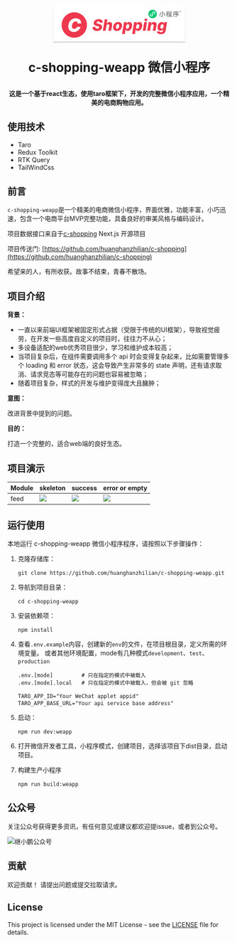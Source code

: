 <p align="center">
	<img alt="logo" src="https://github.com/huanghanzhilian/huanghanzhilian/raw/main/projects/c-shopping-weapp.svg" width="300">
</p>
<h1 align="center" style="margin: 30px 0 30px; font-weight: bold;">c-shopping-weapp 微信小程序</h1>
<h4 align="center">这是一个基于react生态，使用taro框架下，开发的完整微信小程序应用，一个精美的电商购物应用。</h4>


## 使用技术

- Taro
- Redux Toolkit
- RTK Query
- TailWindCss

## 前言

`c-shopping-weapp`是一个精美的电商微信小程序，界面优雅，功能丰富，小巧迅速，包含一个电商平台MVP完整功能，具备良好的审美风格与编码设计。

项目数据接口来自于[c-shopping](https://github.com/huanghanzhilian/c-shopping) Next.js 开源项目

项目传送门: [https://github.com/huanghanzhilian/c-shopping](https://github.com/huanghanzhilian/c-shopping)

希望来的人，有所收获。故事不结束，青春不散场。

## 项目介绍

**背景：**

- 一直以来前端UI框架被固定形式占据（受限于传统的UI框架），导致视觉疲劳，在开发一些高度自定义的项目时，往往力不从心；
- 多设备适配的web优秀项目很少，学习和维护成本较高；
- 当项目复杂后，在组件需要调用多个 api 时会变得复杂起来，比如需要管理多个 loading 和 error 状态，这会导致产生非常多的 state 声明，还有请求取消、请求竞态等可能存在的问题也容易被忽略；
- 随着项目复杂，样式的开发与维护变得庞大且臃肿；

**意图：**

改进背景中提到的问题。

**目的：**

打造一个完整的，适合web端的良好生态。

## 项目演示

| Module |  skeleton                                                                                       | success                                                                                        | error or empty                                                                                 |
| ------ | ---------------------------------------------------------------------------------------------- | ---------------------------------------------------------------------------------------------- | ---------------------------------------------------------------------------------------------- |
| feed   |![](https://www.cheerspublishing.com/uploads/article/d10dbcbf-0f2c-4ab6-96f4-a24bd9f04363.png) | ![](https://www.cheerspublishing.com/uploads/article/2eb8c0c8-2328-4098-b6e0-3d09fd06bcf2.png) | ![](https://www.cheerspublishing.com/uploads/article/5b54561c-cc7e-4ea2-8c63-1e33a7ea0bfa.png) |


## 运行使用

本地运行 c-shopping-weapp 微信小程序程序，请按照以下步骤操作：

1. 克隆存储库：

   ```
   git clone https://github.com/huanghanzhilian/c-shopping-weapp.git
   ```

2. 导航到项目目录：

   ```
   cd c-shopping-weapp
   ```

3. 安装依赖项：

   ```
   npm install
   ```

4. 查看`.env.example`内容，创建新的`env`的文件，在项目根目录，定义所需的环境变量。
   或者其他环境配置，mode有几种模式`development`、`test`、`production`
   ```
   .env.[mode]         # 只在指定的模式中被载入
   .env.[mode].local   # 只在指定的模式中被载入，但会被 git 忽略
   ```
   ```
   TARO_APP_ID="Your WeChat applet appid"
   TARO_APP_BASE_URL="Your api service base address"
   ```
5. 启动：

   ```
   npm run dev:weapp
   ```

6. 打开微信开发者工具，小程序模式，创建项目，选择该项目下dist目录，启动项目。
7. 构建生产小程序
   ```
   npm run build:weapp
   ```

## 公众号

关注公众号获得更多资讯，有任何意见或建议都欢迎提issue，或者到公众号。

![继小鹏公众号](https://www.cheerspublishing.com/uploads/article/4632461d-0d43-4378-bcf7-bb32bf0de950.jpeg)

## 贡献

欢迎贡献！ 请提出问题或提交拉取请求。

## License

This project is licensed under the MIT License - see the [LICENSE](LICENSE) file for details.